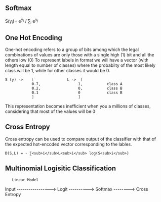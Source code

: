 ## Softmax
S(y<sub>i</sub>)= e<sup>y<sub>i</sub></sup> / ∑<sub>j</sub> e<sup>y<sub>j</sub></sup>

## One Hot Encoding
One-hot encoding refers to a group of bits among which the legal combinations of values are only those with a single high (1) bit and all the others low (0)
To represent labels in format we will have a vector (with length equal to number of classes) where the probabilty of the most likely class will be 1, while for other classes it would be  0.

```
S (y) ->    [               L ->  [              
            0.7,                 1,           class A
            0.2,                 0,           class B
            0.1                  0            class B
            ]                    ]
```

This representation becomes inefficient when you a millions of classes, considering that most of the values will be 0

## Cross Entropy

Cross entropy can be used to compare output of the classifier with that of the expected hot-encoded vector corresponding to the lables.

```
D(S,L) = - ∑<sub>i</sub>L<sub>i</sub> log(S<sub>i</sub>)
```

## Multinomial Logisitic Classification
    
       Linear Model
Input -----------------> Logit  ----------> Softmax --------> Cross Entropy

